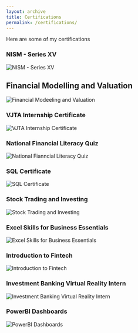 ```yaml
---
layout: archive
title: Certifications
permalink: /certifications/
---
```


Here are some of my certifications

### NISM - Series XV
![NISM - Series XV](/assets/certifications/NISM%20-%20Series%20XV%20(Research%20Analyst).jpg)

## Financial Modelling and Valuation
![Financial Modeeling and Valuation](/assets/certifications/Financial%20Modelling%20and%20Valuation%20-%20Internshala.jpg)

### VJTA Internship Certificate
![VJTA Internship Certificate](/assets/certifications/VJTA%20Internship%20Certificate%20-%20Sheetal%20Singh%20Parmar.jpg)

### National Financial Literacy Quiz
![National Fianncial Literacy Quiz](/assets/certifications/National%20Financial%20Literacy%20quiz%20-%20Sheetal%20Singh%20Parmar.jpg)

### SQL Certificate
![SQL Certificate](/assets/certifications/Sheetal%20Singh%20Parmar%20-%20SQL%20Certificate.jpg)

### Stock Trading and Investing
![Stock Trading and Investing](/assets/certifications/Stock%20Trading%20and%20Investing%20-%20Udemy.jpg)

### Excel Skills for Business Essentials
![Excel Skills for Business Essentials](/assets/certifications/Excel%20Skills%20for%20Business%20essentials%20-%20Coursera.jpg)

### Introduction to Fintech
![Introduction to Fintech](/assets/certifications/Introduction%20to%20FinTech%20-%20CFI.jpg)

### Investment Banking Virtual Reality Intern
![Investment Banking Virtual Reality Intern](/assets/certifications/Investment%20Banking%20Virtual%20Reality%20Intern%20-%20Forage.jpg)

### PowerBI Dashboards
![PowerBI Dashboards](/assets/certifications/CertificateOfCompletion_Power%20BI%20Dashboards%20for%20Beginners.jpg)